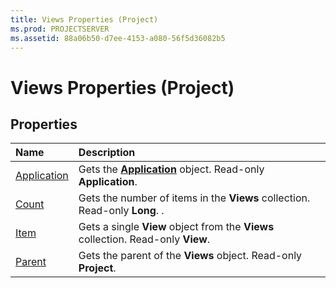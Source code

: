 ```yaml
---
title: Views Properties (Project)
ms.prod: PROJECTSERVER
ms.assetid: 88a06b50-d7ee-4153-a080-56f5d36082b5
---
```



# Views Properties (Project)

## Properties



|**Name**|**Description**|
|:-----|:-----|
|[Application](views-application-property-project.md)|Gets the  **[Application](application-object-project.md)** object. Read-only **Application**.|
|[Count](views-count-property-project.md)|Gets the number of items in the  **Views** collection. Read-only **Long**. .|
|[Item](views-item-property-project.md)|Gets a single  **View** object from the **Views** collection. Read-only **View**.|
|[Parent](views-parent-property-project.md)|Gets the parent of the  **Views** object. Read-only **Project**.|

